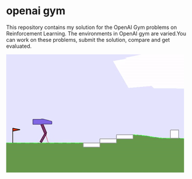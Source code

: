 # openai gym
This repository contains my solution for the OpenAI Gym problems on Reinforcement Learning.
The environments in OpenAI gym are varied.You can work on these problems, submit the solution, compare and get evaluated.

![Example - BipedalWalkerHardcore-v2](images/example.gif "BipedalWalkerHardcore-v2" )

